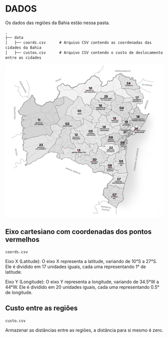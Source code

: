 # DADOS

Os dados das regiões da Bahia estão nessa pasta.

```
.
├── data
│   ├── coords.csv      # Arquivo CSV contendo as coordenadas das cidades da Bahia
│   ├── custos.csv      # Arquivo CSV contendo o custo de deslocamento entre as cidades
```


![Mapa dos pontos](mapapv.PNG)


## Eixo cartesiano com coordenadas dos pontos vermelhos

`coords.csv`

Eixo X (Latitude):
O eixo X representa a latitude, variando de 10°S a 27°S. Ele é dividido em 17 unidades iguais, cada uma representando 1° de latitude.

Eixo Y (Longitude):
O eixo Y representa a longitude, variando de 34.5°W a 44°W. Ele é dividido em 20 unidades iguais, cada uma representando 0.5° de longitude.


## Custo entre as regiões

`custo.csv`

Armazenar as distâncias entre as regiões, a distância para si mesmo é zero.
